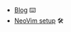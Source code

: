 * [Blog] ⌨️
* [NeoVim setup] 🛠️

<!-- links -->
[Blog]: https://didadadida93.xyz/ "my blog"
[NeoVim setup]: https://github.com/didadadida93/dotfiles "my neovim setup"
